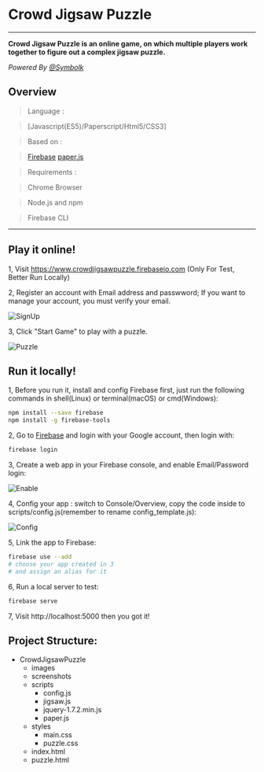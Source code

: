# Crowd Jigsaw Puzzle

---

**Crowd Jigsaw Puzzle is an online game, on which multiple players work together to figure out a complex jigsaw puzzle.**

_Powered By [@Symbolk](http://www.symbolk.com)_

## Overview

> Language : 

> [Javascript(ES5)/Paperscript/Html5/CSS3]

> Based on :

> [Firebase](http://www.firebase.google.com/ "Firebase offical site") 
> [paper.js](http://www.paperjs.org/ "Paper.js offical site") 

> Requirements :

> Chrome Browser

> Node.js and npm

> Firebase CLI
 
---

## Play it online!

1, Visit https://www.crowdjigsawpuzzle.firebaseio.com (Only For Test, Better Run Locally)


2, Register an account with Email address and passwword; If you want to manage your account, you must verify your email.

![SignUp](http://i1.buimg.com/1949/c2309123c2f7e736.jpg)

3, Click "Start Game" to play with a puzzle.

![Puzzle](http://i1.buimg.com/1949/9e6348d9a3f13c23.jpg)


## Run it locally!

1, Before you run it, install and config Firebase first, just run the following commands in shell(Linux) or terminal(macOS) or cmd(Windows):

```sh
npm install --save firebase
npm install -g firebase-tools 
```
2, Go to [Firebase](http://www.firebase.google.com/ "Firebase offical site") and login with your Google account, then login with:

```sh
firebase login
```
3, Create a web app in your Firebase console, and enable Email/Password login:

![Enable](http://i1.buimg.com/1949/4164a23901795423.png) 

4, Config your app : switch to Console/Overview, copy the code inside <script></script> to scripts/config.js(remember to rename config_template.js):

![Config](http://i1.buimg.com/1949/9086a71399011aa7.png)

5, Link the app to Firebase:
```sh
firebase use --add
# choose your app created in 3
# and assign an alias for it
```

6, Run a local server to test:

```sh
firebase serve
```

7, Visit http://localhost:5000 then you got it!


## Project Structure:

- CrowdJigsawPuzzle
    * images
    * screenshots
    * scripts
        * config.js
        * jigsaw.js
        * jquery-1.7.2.min.js
        * paper.js
    * styles
        * main.css
        * puzzle.css
    * index.html
    * puzzle.html
        